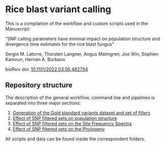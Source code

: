 # Rice blast variant calling

This is a compilation of the workflow and custom scripts used in the Manuscript:

"SNP calling parameters have minimal impact on population structure and divergence time estimates for the rice blast fungus"

Sergio M. Latorre, Thorsten Langner, Angus Malmgren, Joe Win, Sophien Kamoun, Hernán A. Burbano

bioRxiv doi: [10.1101/2022.03.06.482794](https://www.biorxiv.org/content/10.1101/2022.03.06.482794v1)

## Repository structure
The description of the general workflow, command line and pipelines is separated into three major sections:

1. [Generation of the Gold standard variants dataset and set of filters](1_Filtering_steps.md)
2. [Effect of SNP filtered sets on population structure](2_Population_Structure.md)
3. [Effect of SNP filtered sets on the Site Frequency Spectra](3_SFS.md)
4. [Effect of SNP filtered sets on the Phylogeny](4_Phylogeny.md)

All scripts and data can be found inside the correspondent folders.

